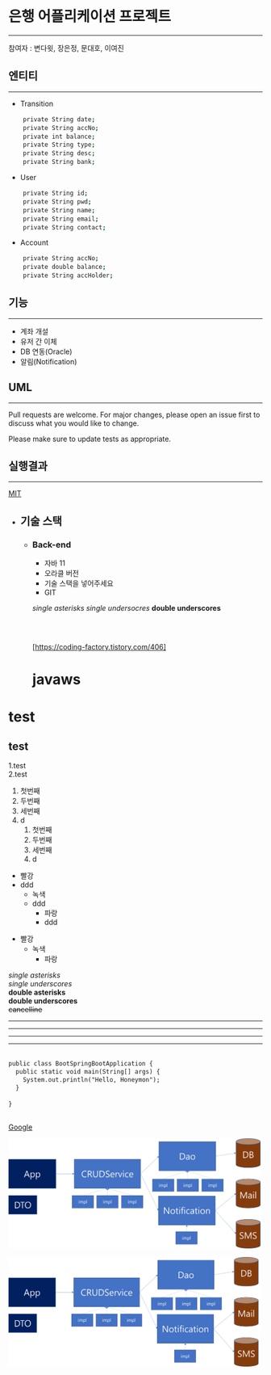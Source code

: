 # 은행 어플리케이션 프로젝트
- - -
참여자 : 변다윗, 장은정, 문대호, 이여진

## 엔티티
- - -
+ Transition
```bash
    private String date;
    private String accNo;
    private int balance;
    private String type;
    private String desc;
    private String bank;
```

+ User
```bash
    private String id;
    private String pwd;
    private String name;
    private String email;
    private String contact;
```
+ Account 
```bash
    private String accNo;
    private double balance;
    private String accHolder;
```

## 기능
- - -
+ 계좌 개설
+ 유저 간 이체
+ DB 연동(Oracle)
+ 알림(Notification)

## UML
- - -
Pull requests are welcome. For major changes, please open an issue first
to discuss what you would like to change.

Please make sure to update tests as appropriate.

## 실행결과
- - -
[MIT](https://choosealicense.com/licenses/mit/)


- ## 기술 스택
  - ### Back-end
  
    - 자바 11
    - 오라클 버전
    - 기술 스택을 넣어주세요
    - GIT
    
    *single asterisks*
    _single undersocres_
    __double underscores__
    
    <pre>
    <code>
    </code>
    </pre>
    
    [https://coding-factory.tistory.com/406]
    
    # javaws   
# test 
## test 
1.test   
2.test


1. 첫번째
2. 두번째
3. 세번째
4. d
     1.	첫번째
     2.	두번째
     3.	세번째
     4.	d



* 빨강
* ddd
  * 녹색
  * ddd
    * 파랑
    * ddd

+ 빨강
  + 녹색
    + 파랑



*single asterisks*   
_single underscores_   
**double asterisks**   
__double underscores__   
~~cancelline~~   


* * *

***

*****

- - -

<pre>
<code>
public class BootSpringBootApplication {
  public static void main(String[] args) {
    System.out.println("Hello, Honeymon");
  }

}
</code>
</pre>
[Google](https://google.com, "google link")


![2-1_title](https://github.com/leejeani/javaws/blob/main/ws0306/0309.png)


<img width="500" alt="스크린샷 2022-03-27 오전 12 41 14" src="https://github.com/leejeani/javaws/blob/main/ws0306/0309.png">
